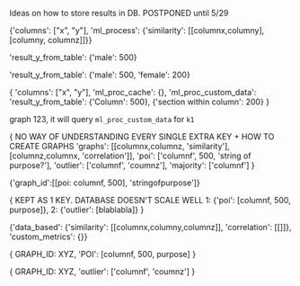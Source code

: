Ideas on how to store results in DB. POSTPONED until 5/29

{'columns': ["x", "y"], 'ml_process': {'similarity': [[columnx,columny],[columny, columnz]]}}

'result_y_from_table': {'male': 500}

'result_y_from_table': {'male': 500, 'female': 200}

{
  'columns': ["x", "y"],
  'ml_proc_cache': {},
  'ml_proc_custom_data': 'result_y_from_table': {'Column': 500}, {'section within column': 200}
}

graph 123, it will query `ml_proc_custom_data` for `k1`

{ NO WAY OF UNDERSTANDING EVERY SINGLE EXTRA KEY + HOW TO CREATE GRAPHS
  'graphs': [[columnx,columnz, 'similarity'], [columnz,columnx, 'correlation']],
  'poi': ['columnf', 500, 'string of purpose?'],
  'outlier': ['columnf', 'coumnz'],
  'majority': ['columnf']
}

{'graph_id':[[poi: columnf, 500], 'stringofpurpose']}

{ KEPT AS 1 KEY. DATABASE DOESN'T SCALE WELL
1: {'poi': [columnf, 500, purpose]},
2: {'outlier': [blablabla]}
}

{'data_based': {'similarity': [[columnx,columny,columnz]], 'correlation': [[]]}, 'custom_metrics': {}}


{
	GRAPH_ID: XYZ,
	'POI': [columnf, 500, purpose]
}

{
	GRAPH_ID: XYZ,
	'outlier': ['columnf', 'coumnz']
}


